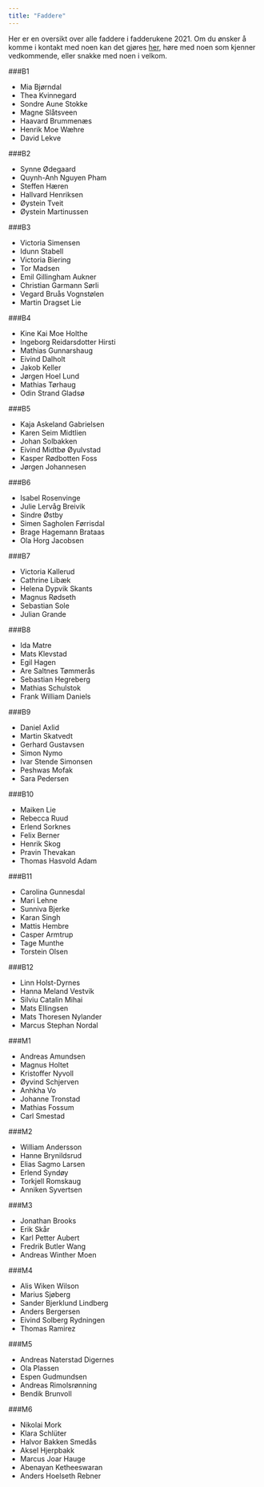 ```yaml
---
title: "Faddere"
---
```


Her er en oversikt over alle faddere i fadderukene 2021. Om du ønsker å komme i kontakt med noen kan det gjøres [her](https://online.ntnu.no/profile/user_search/), høre med noen som kjenner vedkommende, eller snakke med noen i velkom.

###B1 
* Mia Bjørndal
* Thea Kvinnegard
* Sondre Aune Stokke
* Magne Slåtsveen
* Haavard Brummenæs
* Henrik Moe Wæhre
* David Lekve

###B2
* Synne Ødegaard
* Quynh-Anh Nguyen Pham
* Steffen Hæren
* Hallvard Henriksen
* Øystein Tveit
* Øystein Martinussen

###B3
* Victoria Simensen
* Idunn Stabell
* Victoria Biering
* Tor Madsen
* Emil Gillingham Aukner
* Christian Garmann Sørli
* Vegard Bruås Vognstølen
* Martin Dragset Lie

###B4
* Kine Kai Moe Holthe
* Ingeborg Reidarsdotter Hirsti
* Mathias Gunnarshaug
* Eivind Dalholt
* Jakob Keller
* Jørgen Hoel Lund
* Mathias Tørhaug
* Odin Strand Gladsø

###B5
* Kaja Askeland Gabrielsen
* Karen Seim Midtlien
* Johan Solbakken
* Eivind Midtbø Øyulvstad
* Kasper Rødbotten Foss
* Jørgen Johannesen


###B6
* Isabel Rosenvinge
* Julie Lervåg Breivik
* Sindre Østby
* Simen Sagholen Førrisdal
* Brage Hagemann Brataas
* Ola Horg Jacobsen

###B7
* Victoria Kallerud
* Cathrine Libæk
* Helena Dypvik Skants
* Magnus Rødseth
* Sebastian Sole
* Julian Grande

###B8
* Ida Matre
* Mats Klevstad
* Egil Hagen
* Are Saltnes Tømmerås
* Sebastian Hegreberg
* Mathias Schulstok
* Frank William Daniels

###B9
* Daniel Axlid
* Martin Skatvedt
* Gerhard Gustavsen
* Simon Nymo
* Ivar Stende Simonsen
* Peshwas Mofak
* Sara Pedersen

###B10
* Maiken Lie
* Rebecca Ruud
* Erlend Sorknes
* Felix Berner
* Henrik Skog
* Pravin Thevakan
* Thomas Hasvold Adam

###B11
* Carolina Gunnesdal
* Mari Lehne
* Sunniva Bjerke
* Karan Singh
* Mattis Hembre
* Casper Armtrup
* Tage Munthe
* Torstein Olsen

###B12
* Linn Holst-Dyrnes
* Hanna Meland Vestvik
* Silviu Catalin Mihai
* Mats Ellingsen
* Mats Thoresen Nylander
* Marcus Stephan Nordal


###M1
* Andreas Amundsen
* Magnus Holtet
* Kristoffer Nyvoll
* Øyvind Schjerven
* Anhkha Vo
* Johanne Tronstad
* Mathias Fossum
* Carl Smestad

###M2
* William Andersson
* Hanne Brynildsrud
* Elias Sagmo Larsen
* Erlend Syndøy
* Torkjell Romskaug
* Anniken Syvertsen

###M3
* Jonathan Brooks
* Erik Skår
* Karl Petter Aubert
* Fredrik Butler Wang
* Andreas Winther Moen

###M4
* Alis Wiken Wilson
* Marius Sjøberg
* Sander Bjerklund Lindberg
* Anders Bergersen
* Eivind Solberg Rydningen
* Thomas Ramirez

###M5
* Andreas Naterstad Digernes
* Ola Plassen
* Espen Gudmundsen
* Andreas Rimolsrønning
* Bendik Brunvoll

###M6
* Nikolai Mork
* Klara Schlüter
* Halvor Bakken Smedås
* Aksel Hjerpbakk
* Marcus Joar Hauge
* Abenayan Ketheeswaran
* Anders Hoelseth Rebner